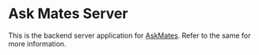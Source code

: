 # Ask Mates Server

This is the backend server application for [AskMates](https://github.com/Erroders/AskMates/). Refer to the same for more information.
